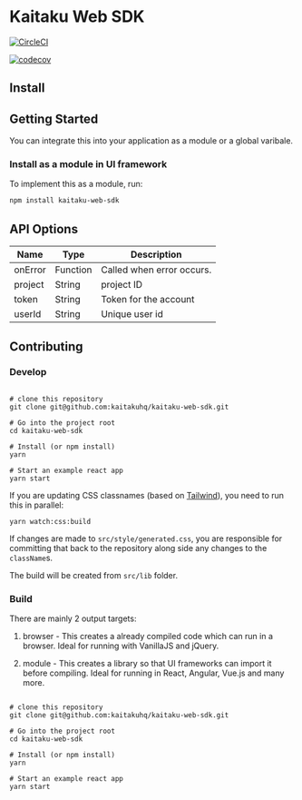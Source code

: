 # Kaitaku Web SDK

[![CircleCI](https://circleci.com/gh/kaitakuhq/kaitaku-web-sdk/tree/main.svg?style=svg&circle-token=f9dcf93ba15bc1cb98e17345e39a9fbcce2c3f10)](https://circleci.com/gh/kaitakuhq/kaitaku-web-sdk/tree/main)

[![codecov](https://codecov.io/gh/kaitakuhq/kaitaku-web-sdk/branch/main/graph/badge.svg?token=90U0CUACM1)](https://codecov.io/gh/kaitakuhq/kaitaku-web-sdk)

## Install

## Getting Started

You can integrate this into your application as a module or a global varibale.

<!-- ## Examples -->

<!-- ### Use in ReactJS -->


### Install as a module in UI framework

To implement this as a module, run:

```sh
npm install kaitaku-web-sdk
```


<!-- ### Load this SDK as a global variable on a browser -->


<!-- ## Multiple Frameworks -->

<!-- Run in React // TODO -->

<!-- Run in Angular // TODO -->

## API Options

| Name | Type | Description |
|--|--|--|
| onError | Function | Called when error occurs.  | 
| project | String | project ID |
| token | String | Token for the account | 
| userId | String | Unique user id | 

## Contributing


### Develop


```

# clone this repository
git clone git@github.com:kaitakuhq/kaitaku-web-sdk.git

# Go into the project root
cd kaitaku-web-sdk

# Install (or npm install)
yarn 

# Start an example react app
yarn start

```

If you are updating CSS classnames (based on [Tailwind](https://tailwindcss.com/docs/installation)), you need to run this in parallel:

```
yarn watch:css:build
```

If changes are made to `src/style/generated.css`, you are responsible for committing that back to the repository along side any changes to the `className`s.

The build will be created from `src/lib` folder.

### Build

There are mainly 2 output targets:

1. browser - This creates a already compiled code which can run in a browser. Ideal for running with VanillaJS and jQuery.

2. module - This creates a library so that UI frameworks can import it before compiling. Ideal for running in React, Angular, Vue.js and many more.

```

# clone this repository
git clone git@github.com:kaitakuhq/kaitaku-web-sdk.git

# Go into the project root
cd kaitaku-web-sdk

# Install (or npm install)
yarn 

# Start an example react app
yarn start

```

